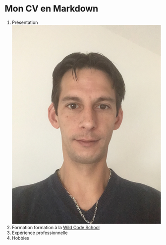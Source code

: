 # Mon CV en Markdown
1. Présentation
![Photo de profil](img_profil.png)
1. Formation
formation à la [Wild Code School](https://www.wildcodeschool.com/fr-FR "Wild Code School Homepage")
1. Expérience professionnelle
1. Hobbies 
